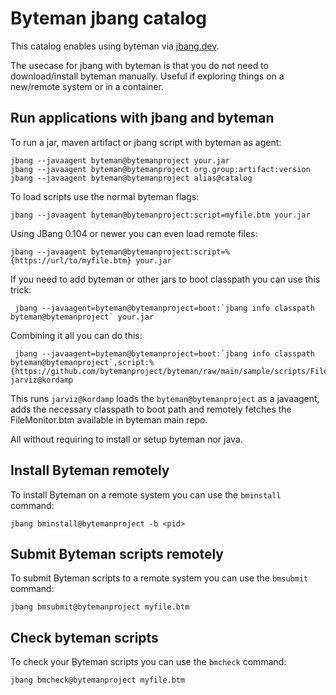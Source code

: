 # Byteman jbang catalog

This catalog enables using byteman via [jbang.dev](https://jbang.dev).

The usecase for jbang with byteman is that you do not need to download/install
byteman manually. Useful if exploring things on a new/remote system or in a container.

## Run applications with jbang and byteman 

To run a jar, maven artifact or jbang script with byteman as agent:

```
jbang --javaagent byteman@bytemanproject your.jar
jbang --javaagent byteman@bytemanproject org.group:artifact:version
jbang --javaagent byteman@bytemanproject alias@catalog
```

To load scripts use the normal byteman flags:

```
jbang --javaagent byteman@bytemanproject:script=myfile.btm your.jar
```

Using JBang 0.104 or newer you can even load remote files:

```
jbang --javaagent byteman@bytemanproject:script=%{https://url/to/myfile.btm} your.jar
```

If you need to add byteman or other jars to boot classpath you can use this trick:

```
 jbang --javaagent=byteman@bytemanproject=boot:`jbang info classpath byteman@bytemanproject` your.jar
```

Combining it all you can do this:

```
 jbang --javaagent=byteman@bytemanproject=boot:`jbang info classpath byteman@bytemanproject`,script:%{https://github.com/bytemanproject/byteman/raw/main/sample/scripts/FileMonitor.btm} jarviz@kordamp
```

This runs `jarviz@kordamp` loads the `byteman@bytemanproject` as a javaagent, adds the necessary classpath to boot path and remotely fetches the FileMonitor.btm available in byteman main repo.

All without requiring to install or setup byteman nor java.

## Install Byteman remotely

To install Byteman on a remote system you can use the `bminstall` command:

```
jbang bminstall@bytemanproject -b <pid>
```

## Submit Byteman scripts remotely

To submit Byteman scripts to a remote system you can use the `bmsubmit` command:

```
jbang bmsubmit@bytemanproject myfile.btm
```

## Check byteman scripts

To check your Byteman scripts you can use the `bmcheck` command:

``` 
jbang bmcheck@bytemanproject myfile.btm
```

